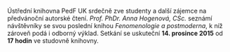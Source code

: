 
Ústřední knihovna PedF UK srdečně zve studenty a další zájemce na předvánoční
autorské čtení. *Prof. PhDr. Anna Hogenová, CSc.* seznámí návštěvníky se svou
poslední knihou *Fenomenologie a postmoderna*, k níž zároveň podá i odborný
výklad. Setkání se uskuteční **14. prosince 2015** od **17 hodin** ve studovně
knihovny.
